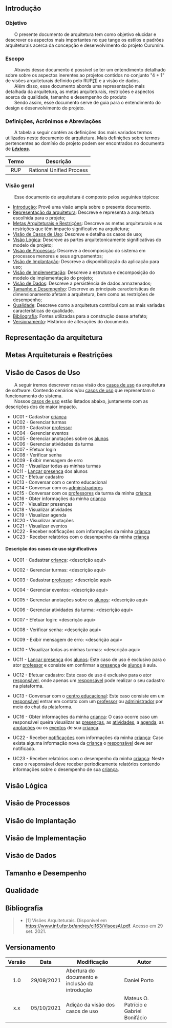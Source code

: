 ## Introdução
### Objetivo
&emsp;&emsp;O presente documento de arquitetura tem como objetivo elucidar e descrever os aspectos mais importantes no que tange os estilos e padrões arquiteturais acerca da concepção e desenvolvimento do projeto Curumim.

### Escopo
&emsp;&emsp;Através desse documento é possível se ter um entendimento detalhado sobre sobre os aspectos inerentes ao projetos contidos no conjunto "4 + 1" de visões arquiteturais definido pelo RUP[[1]](#bibliografia) e a visão de dados.<br>
&emsp;&emsp;Além disso, esse documento aborda uma representação mais detalhada da arquitetura, as metas arquiteturais, restrições e aspectos acerca da qualidade, tamanho e desempenho do produto<br>
&emsp;&emsp;Sendo assim, esse documento serve de guia para o entendimento do design e desenvolvimento do projeto.

### Definições, Acrônimos e Abreviações
&emsp;&emsp;A tabela a seguir contém as definições dos mais variados termos utilizados neste documento de arquitetura. Mais definições sobre termos pertencentes ao domínio do projeto podem ser encontrados no documento de [***Léxicos***](../../base/requisitos/modelagem/lexicos).

| Termo | Descrição |
| :-: | -- |
| RUP | Rational Unified Process |

### Visão geral
&emsp;&emsp;Esse documento de arquitetura é composto pelos seguintes tópicos:

 - [Introdução](#introducao): Provê uma visão ampla sobre o presente documento.
 - [Representação da arquitetura](#representacao-da-arquitetura): Descreve e representa a arquitetura escolhida para o projeto;
 - [Metas Arquiteturais e Restrições](#metas-arquiteturais-e-restrições): Descreve as metas arquiteturais e as restrições que têm impacto significativo na arquitetura;
 - [Visão de Casos de Uso](#visao-de-casos-de-uso): Descreve e detalha os casos de uso;
 - [Visão Lógica](#visao-logica): Descreve as partes arquitetonicamente significativas do modelo de projeto;
 - [Visão de Processos](#visao-de-processos): Descreve a decomposição do sistema em processos menores e seus agrupamentos;
 - [Visão de Implantação](#visao-de-implantacao): Descreve a disponibilização da aplicação para uso;
 - [Visão de Implementação](#visao-de-implementacao): Descreve a estrutura e decomposição do modelo de implementação do projeto;
 - [Visão de Dados](#visao-de-dados): Descreve a persistência de dados armazenados;
 - [Tamanho e Desempenho](#tamanho-e-desempenho): Descreve as principais características de dimensionamento afetam a arquitetura, bem como as restrições de desempenho;
 - [Qualidade](#qualidade): Descreve como a arquitetura contribui com as mais variadas características de qualidade.
 - [Bibliografia](#bibliografia): Fontes utilizadas para a construção desse artefato;
 - [Versionamento](#versionamento): Histórico de alterações do documento.

## Representação da arquitetura

## Metas Arquiteturais e Restrições

## Visão de Casos de Uso

&emsp;&emsp;A seguir iremos descrever nossa visão dos [casos de uso](../../modelagem/modelagem-dinamica/casos-de-uso) da arquitetura de software. Contendo cenários e/ou [casos de uso](../../modelagem/modelagem-dinamica/casos-de-uso) que representam o funcionamento do sistema.</br>
&emsp;&emsp;Nossos [casos de uso](../../modelagem/modelagem-dinamica/casos-de-uso) estão listados abaixo, juntamente com as descrições dos de maior impacto.

- UC01 - Cadastrar [criança](../../base/requisitos/modelagem/lexicos/#lexico-aluno)
- UC02 - Gerenciar turmas
- UC03 - Cadastrar [professor](../../base/requisitos/modelagem/lexicos/#lexico-professor)
- UC04 - Gerenciar eventos
- UC05 - Gerenciar anotações sobre os [alunos](../../base/requisitos/modelagem/lexicos/#lexico-aluno)
- UC06 - Gerenciar atividades da turma
- UC07 - Efetuar login
- UC08 - Verificar senha
- UC09 - Exibir mensagem de erro
- UC10 - Visualizar todas as minhas turmas
- UC11 - [Lançar presença](../../base/requisitos/modelagem/lexicos/#lexico-lancar-presenca) dos alunos
- UC12 - Efetuar cadastro
- UC13 - Conversar com o centro educacional
- UC14 - Conversar com os [administradores](../../base/requisitos/modelagem/lexicos/#lexico-administrador)
- UC15 - Conversar com os [professores](../../base/requisitos/modelagem/lexicos/#lexico-professor) da turma da minha [criança](../../base/requisitos/modelagem/lexicos/#lexico-aluno)
- UC16 - Obter informações da minha [criança](../../base/requisitos/modelagem/lexicos/#lexico-aluno)
- UC17 - Visualizar presenças
- UC18 - Visualizar atividades
- UC19 - Visualizar agenda
- UC20 - Visualizar anotações
- UC21 - Visualizar eventos
- UC22 - Receber notificações com informações da minha [criança](../../base/requisitos/modelagem/lexicos/#lexico-aluno)
- UC23 - Receber relatórios com o desempenho da minha [criança](../../base/requisitos/modelagem/lexicos/#lexico-aluno)

#### Descrição dos casos de uso significativos

- UC01 - Cadastrar [criança](../../base/requisitos/modelagem/lexicos/#lexico-aluno): <descrição aqui\>

- UC02 - Gerenciar turmas: <descrição aqui\>

- UC03 - Cadastrar [professor](../../base/requisitos/modelagem/lexicos/#lexico-professor): <descrição aqui\>

- UC04 - Gerenciar eventos: <descrição aqui\>

- UC05 - Gerenciar anotações sobre os [alunos](../../base/requisitos/modelagem/lexicos/#lexico-aluno): <descrição aqui\>

- UC06 - Gerenciar atividades da turma: <descrição aqui\>

- UC07 - Efetuar login: <descrição aqui\>

- UC08 - Verificar senha: <descrição aqui\>

- UC09 - Exibir mensagem de erro: <descrição aqui\>

- UC10 - Visualizar todas as minhas turmas: <descrição aqui\>

- UC11 - [Lançar presença](../../base/requisitos/modelagem/lexicos/#lexico-lancar-presenca) dos [alunos](../../base/requisitos/modelagem/lexicos/#lexico-aluno): Este caso de uso é exclusivo para o ator [professor](../../base/requisitos/modelagem/lexicos/#lexico-professor) e consiste em confirmar a [presença](../../base/requisitos/modelagem/lexicos/#lexico-presenca) de [alunos](../../base/requisitos/modelagem/lexicos/#lexico-aluno) à aula.

- UC12 - Efetuar cadastro: Este caso de uso é exclusivo para o ator [responsável](../../base/requisitos/modelagem/lexicos/#lexico-responsavel), onde apenas um [responsável](../../base/requisitos/modelagem/lexicos/#lexico-responsavel) pode realizar o seu cadastro na plataforma.

- UC13 - Conversar com o [centro educacional](../../base/requisitos/modelagem/lexicos/#lexico-centro-educacional): Este caso consiste em um [responsável](../../base/requisitos/modelagem/lexicos/#lexico-responsavel) entrar em contato com um [professor](../../base/requisitos/modelagem/lexicos/#lexico-professor) ou [administrador](../../base/requisitos/modelagem/lexicos/#lexico-administrador) por meio do chat da plataforma.

- UC16 - Obter informações da minha [criança](../../base/requisitos/modelagem/lexicos/#lexico-aluno): O caso ocorre caso um responsável queira visualizar as [presenças](../../base/requisitos/modelagem/lexicos/#lexico-presenca), as [atividades](../../base/requisitos/modelagem/lexicos/#lexico-atividade), a [agenda](../../base/requisitos/modelagem/lexicos/#lexico-agenda), as [anotações](../../base/requisitos/modelagem/lexicos/#lexico-anotacao) ou os [eventos](../../base/requisitos/modelagem/lexicos/#lexico-evento) de sua [criança](../../base/requisitos/modelagem/lexicos/#lexico-aluno).

- UC22 - Receber [notificações](../../base/requisitos/modelagem/lexicos/#lexico-notificacao) com informações da minha [criança](../../base/requisitos/modelagem/lexicos/#lexico-aluno): Caso exista alguma informação nova da [criança](../../base/requisitos/modelagem/lexicos/#lexico-aluno) o [responsável](../../base/requisitos/modelagem/lexicos/#lexico-responsavel) deve ser notificado.

- UC23 - Receber relatórios com o desempenho da minha [criança](../../base/requisitos/modelagem/lexicos/#lexico-aluno): Neste caso o responsável deve receber periodicamente relatórios contendo informações sobre o desempenho de sua [criança](../../base/requisitos/modelagem/lexicos/#lexico-aluno).


## Visão Lógica

## Visão de Processos

## Visão de Implantação

## Visão de Implementação

## Visão de Dados

## Tamanho e Desempenho

## Qualidade

## Bibliografia

> - [1] Visões Arquiteturais. Disponível em <https://www.inf.ufpr.br/andrey/ci163/VisoesAl.pdf>. Acesso em 29 set. 2021.

## Versionamento

| Versão | Data | Modificação | Autor |
|:-:|--|--|--|
|1.0|29/09/2021| Abertura do documento e inclusão da introdução | Daniel Porto |
|x.x|05/10/2021 | Adição da visão dos casos de uso | Mateus O. Patrício e Gabriel Bonifácio |